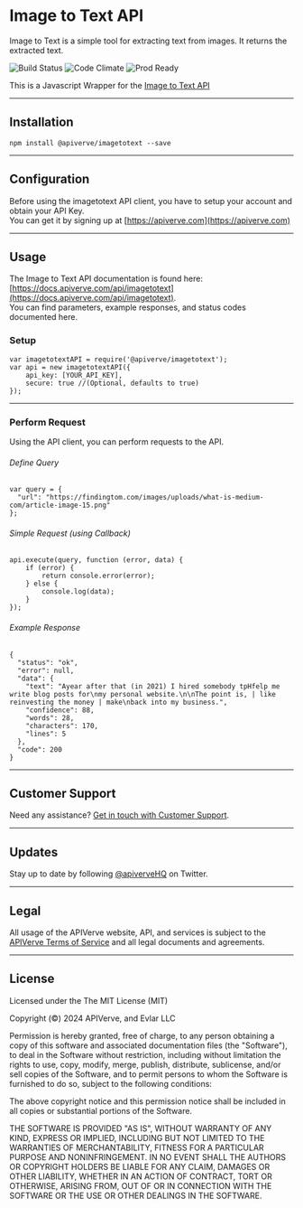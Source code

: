 Image to Text API
============

Image to Text is a simple tool for extracting text from images. It returns the extracted text.

![Build Status](https://img.shields.io/badge/build-passing-green)
![Code Climate](https://img.shields.io/badge/maintainability-B-purple)
![Prod Ready](https://img.shields.io/badge/production-ready-blue)

This is a Javascript Wrapper for the [Image to Text API](https://apiverve.com/marketplace/api/imagetotext)

---

## Installation
	npm install @apiverve/imagetotext --save

---

## Configuration

Before using the imagetotext API client, you have to setup your account and obtain your API Key.  
You can get it by signing up at [https://apiverve.com](https://apiverve.com)

---

## Usage

The Image to Text API documentation is found here: [https://docs.apiverve.com/api/imagetotext](https://docs.apiverve.com/api/imagetotext).  
You can find parameters, example responses, and status codes documented here.

### Setup

```
var imagetotextAPI = require('@apiverve/imagetotext');
var api = new imagetotextAPI({
    api_key: [YOUR_API_KEY],
    secure: true //(Optional, defaults to true)
});
```

---


### Perform Request
Using the API client, you can perform requests to the API.

###### Define Query

```
var query = {
  "url": "https://findingtom.com/images/uploads/what-is-medium-com/article-image-15.png"
};
```

###### Simple Request (using Callback)

```
api.execute(query, function (error, data) {
    if (error) {
        return console.error(error);
    } else {
        console.log(data);
    }
});
```

###### Example Response

```
{
  "status": "ok",
  "error": null,
  "data": {
    "text": "Ayear after that (in 2021) I hired somebody tpHfelp me write blog posts for\nmy personal website.\n\nThe point is, | like reinvesting the money | make\nback into my business.",
    "confidence": 88,
    "words": 28,
    "characters": 170,
    "lines": 5
  },
  "code": 200
}
```

---

## Customer Support

Need any assistance? [Get in touch with Customer Support](https://apiverve.com/contact).

---

## Updates
Stay up to date by following [@apiverveHQ](https://twitter.com/apiverveHQ) on Twitter.

---

## Legal

All usage of the APIVerve website, API, and services is subject to the [APIVerve Terms of Service](https://apiverve.com/terms) and all legal documents and agreements.

---

## License
Licensed under the The MIT License (MIT)

Copyright (&copy;) 2024 APIVerve, and Evlar LLC

Permission is hereby granted, free of charge, to any person obtaining a copy of this software and associated documentation files (the "Software"), to deal in the Software without restriction, including without limitation the rights to use, copy, modify, merge, publish, distribute, sublicense, and/or sell copies of the Software, and to permit persons to whom the Software is furnished to do so, subject to the following conditions:

The above copyright notice and this permission notice shall be included in all copies or substantial portions of the Software.

THE SOFTWARE IS PROVIDED "AS IS", WITHOUT WARRANTY OF ANY KIND, EXPRESS OR IMPLIED, INCLUDING BUT NOT LIMITED TO THE WARRANTIES OF MERCHANTABILITY, FITNESS FOR A PARTICULAR PURPOSE AND NONINFRINGEMENT. IN NO EVENT SHALL THE AUTHORS OR COPYRIGHT HOLDERS BE LIABLE FOR ANY CLAIM, DAMAGES OR OTHER LIABILITY, WHETHER IN AN ACTION OF CONTRACT, TORT OR OTHERWISE, ARISING FROM, OUT OF OR IN CONNECTION WITH THE SOFTWARE OR THE USE OR OTHER DEALINGS IN THE SOFTWARE.